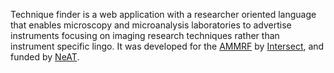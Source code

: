Technique finder is a web application with a researcher oriented language that enables microscopy and microanalysis laboratories to advertise instruments focusing on imaging research techniques rather than instrument specific lingo. It was developed for the [AMMRF](http://www.ammrf.org.au) by [Intersect](http://www.intersect.org.au), and funded by [NeAT](http://ands.org.au/neat-projects.html).